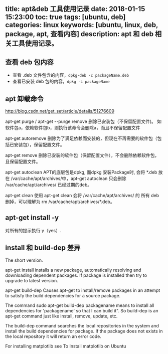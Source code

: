 title: apt&deb 工具使用记录
date: 2018-01-15 15:23:00
toc: true
tags: [ubuntu, deb]
categories: linux
keywords: [ubuntu, linux, deb, package, apt, 查看内容]
description: apt 和 deb 相关工具使用记录。
---

## 查看 deb 包内容

* 查看 .deb 文件包含的内容，`dpkg-deb -c packageName.deb`
* 查看已安装 deb 包的内容，`dpkg -L packageName`

## apt 卸载命令

http://blog.csdn.net/get_set/article/details/51276609

apt-get purge / apt-get --purge remove 
删除已安装包（不保留配置文件)。 
如软件包a，依赖软件包b，则执行该命令会删除a，而且不保留配置文件

apt-get autoremove 
删除为了满足依赖而安装的，但现在不再需要的软件包（包括已安装包），保留配置文件。

apt-get remove 
删除已安装的软件包（保留配置文件），不会删除依赖软件包，且保留配置文件。

apt-get autoclean 
APT的底层包是dpkg, 而dpkg 安装Package时, 会将 *.deb 放在 /var/cache/apt/archives/中，apt-get autoclean 只会删除 /var/cache/apt/archives/ 已经过期的deb。

apt-get clean 
使用 apt-get clean 会将 /var/cache/apt/archives/ 的 所有 deb 删掉，可以理解为 rm /var/cache/apt/archives/*.deb。

## apt-get install -y
对所有的提示执行 y（yes）.

## install 和 build-dep 差异
The short version.

apt-get install
installs a new package, automatically resolving and downloading dependent packages. If package is installed then try to upgrade to latest version.

apt-get build-dep
Causes apt-get to install/remove packages in an attempt to satisfy the build dependencies for a source package.

The command sudo apt-get build-dep packagename means to install all dependencies for 'packagename' so that I can build it". So build-dep is an apt-get command just like install, remove, update, etc.

The build-dep command searches the local repositories in the system and install the build dependencies for package. If the package does not exists in the local repository it will return an error code.

For installing matplotlib see To Install matplotlib on Ubuntu
